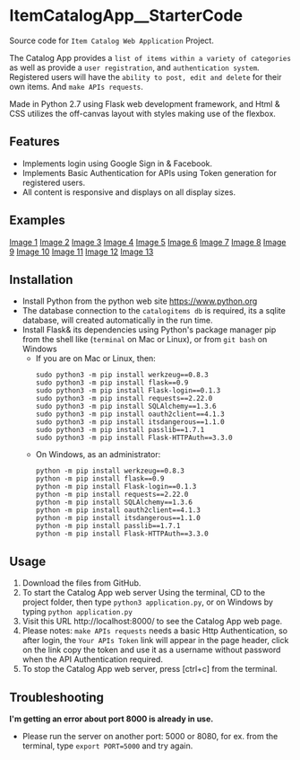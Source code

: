 # ItemCatalogApp__StarterCode
Source code for `Item Catalog Web Application` Project.

The Catalog App provides a `list of items within a variety of categories` as well as provide a `user registration`, and `authentication system`. Registered users will have the `ability to post, edit and delete` for their own items. And `make APIs requests`.

Made in Python 2.7 using Flask web development framework, and Html & CSS utilizes the off-canvas layout with styles making use of the flexbox.

## Features

* Implements login using Google Sign in & Facebook.
* Implements Basic Authentication for APIs using Token generation for registered users.
* All content is responsive and displays on all display sizes.

## Examples

[Image 1](https://1.bp.blogspot.com/-DnwkCmvYsUU/Xauz5krq_0I/AAAAAAAAAWE/CsGblMUevXEp53THGj1ZA_eE7jlnXNluwCLcBGAsYHQ/s1600/2019-10-19%2B%25283%2529NexasShowCatalogItem.png)
[Image 2](https://1.bp.blogspot.com/-MMD0n0FmZcc/Xauz0iUrwiI/AAAAAAAAAV8/zgAPqVeJX2McYEAey7Y0dyGUzxC-xLU0gCLcBGAsYHQ/s1600/2019-10-19%2B%25284%2529NexasCatalogsRight.png)
[Image 3](https://1.bp.blogspot.com/-R3NT58Rr5xw/Xauz0x6aylI/AAAAAAAAAWA/px5tVCiU-KcKsuPu4xePVZSVFd9pXcY3QCLcBGAsYHQ/s1600/2019-10-19%2B%25285%2529NexasCatalogsMenu.png)
[Image 4](https://1.bp.blogspot.com/-ulAOxQ6MLUg/Xauz6sndPQI/AAAAAAAAAWI/A40QXValeWY8HZ-1693n2rnZnnZs-d7rACLcBGAsYHQ/s1600/2019-10-19%2B%25286%2529NexasCatalogItems.png)
[Image 5](https://1.bp.blogspot.com/-nGpZ3iIxQPM/Xauz6-ai5tI/AAAAAAAAAWM/qd8BRRDxTckET60atrzJ1eRoq0yuyToIwCLcBGAsYHQ/s1600/2019-10-19%2B%25287%2529CatalogItems.png)
[Image 6](https://1.bp.blogspot.com/-rskUyaBmRYA/Xauz7b_PvxI/AAAAAAAAAWQ/aGOAxqUtGqYdB00y4pu2uTXKAmLimTy6ACLcBGAsYHQ/s1600/2019-10-19%2B%25288%2529Catalogs.png)
[Image 7](https://1.bp.blogspot.com/-oQ5MEHT-sPg/Xauz7gmbVAI/AAAAAAAAAWU/N_5Or9qffRQf70gU3WVJzfzr2Om7WB4GACLcBGAsYHQ/s1600/2019-10-19%2B%25289%2529Flash.png)
[Image 8](https://1.bp.blogspot.com/-fqBXLT7wt_o/XauzwlBO6KI/AAAAAAAAAVk/PLPJHa4KVT4LBPTDqiaICwlOYS15nSFowCLcBGAsYHQ/s1600/2019-10-19%2B%252810%2529Add.png)
[Image 9](https://1.bp.blogspot.com/-Kbiigp__8Zw/Xauzwhca6mI/AAAAAAAAAVs/GsE4b0Aa06syQNcsnQaJFvwyAvjsiI66gCLcBGAsYHQ/s1600/2019-10-19%2B%252811%2529ShowCatalogItem.png)
[Image 10](https://1.bp.blogspot.com/-tKEgR4UIklg/XauzwoS5fwI/AAAAAAAAAVo/P8Jf8_n7t9kma6_vaJnqaOw1oUe1ey1sgCLcBGAsYHQ/s1600/2019-10-19%2B%252812%2529Edit.png)
[Image 11](https://1.bp.blogspot.com/-pRd7YATQmUQ/Xauzxl-KKmI/AAAAAAAAAVw/pbIRkWyyjuAudEVrc3KOwzanU9WiuPERACLcBGAsYHQ/s1600/2019-10-19%2B%252813%2529Delete.png)
[Image 12](https://1.bp.blogspot.com/-2xTVfM8py7Y/XauzyH3iuMI/AAAAAAAAAV0/fEH1CPq6Rg41WTMlgOtNd8GwXfoSvc20ACLcBGAsYHQ/s1600/2019-10-19%2B%252814%2529JSON.png)
[Image 13](https://1.bp.blogspot.com/-_Xk29otGkgQ/XauzyAkDBaI/AAAAAAAAAV4/sI5EnVov814Lhcf_Cpyk5MJJSp7uHxtegCLcBGAsYHQ/s1600/2019-10-19%2B%252815%2529Login.png)

## Installation

* Install Python from the python web site https://www.python.org
* The database connection to the  `catalogitems db` is required, its a sqlite database, will created automatically in the run time.
* Install Flask& its dependencies using Python's package manager pip from the shell like (`terminal` on Mac or Linux), or from `git bash` on Windows
  * If you are on Mac or Linux, then:
    ```
    sudo python3 -m pip install werkzeug==0.8.3
    sudo python3 -m pip install flask==0.9
    sudo python3 -m pip install Flask-login==0.1.3
    sudo python3 -m pip install requests==2.22.0
    sudo python3 -m pip install SQLAlchemy==1.3.6
    sudo python3 -m pip install oauth2client==4.1.3
    sudo python3 -m pip install itsdangerous==1.1.0
    sudo python3 -m pip install passlib==1.7.1
    sudo python3 -m pip install Flask-HTTPAuth==3.3.0
    ```
  * On Windows, as an administrator:
    ```
    python -m pip install werkzeug==0.8.3
    python -m pip install flask==0.9
    python -m pip install Flask-login==0.1.3
    python -m pip install requests==2.22.0
    python -m pip install SQLAlchemy==1.3.6
    python -m pip install oauth2client==4.1.3
    python -m pip install itsdangerous==1.1.0
    python -m pip install passlib==1.7.1
    python -m pip install Flask-HTTPAuth==3.3.0
    ```

## Usage

1. Download the files from GitHub.
2. To start the Catalog App web server Using the terminal, CD to the project folder, then type `python3 application.py`, or on Windows by typing `python application.py`
3. Visit this URL http://localhost:8000/ to see the Catalog App web page.
4. Please notes: `make APIs requests` needs a basic Http Authentication, so after login, the `Your APIs Token` link will appear in the page header, click on the link copy the token and use it as a username without password when the API Authentication required.
5. To stop the Catalog App web server, press [ctrl+c] from the terminal.

## Troubleshooting

**I'm getting an error about port 8000 is already in use.**
* Please run the server on another port: 5000 or 8080, for ex. from the terminal, type `export PORT=5000` and try again.
